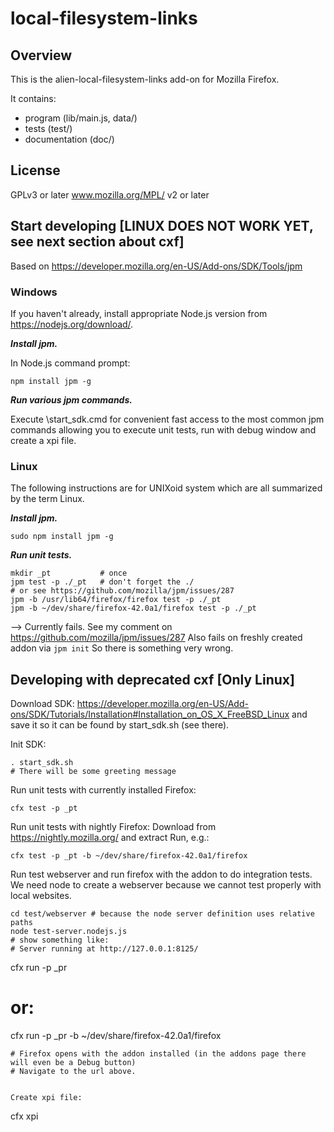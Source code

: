 local-filesystem-links
======================

Overview
--------
This is the alien-local-filesystem-links add-on for Mozilla Firefox.

It contains:

* program (lib/main.js, data/)
* tests (test/)
* documentation (doc/)

License
-------
GPLv3 or later
www.mozilla.org/MPL/ v2 or later


Start developing [LINUX DOES NOT WORK YET, see next section about cxf]
----------------
Based on https://developer.mozilla.org/en-US/Add-ons/SDK/Tools/jpm

### Windows ###
If you haven't already, install appropriate Node.js version from https://nodejs.org/download/.


***Install jpm.***

In Node.js command prompt:
```
npm install jpm -g
```

***Run various jpm commands.***

Execute \start_sdk.cmd for convenient fast access to the most common jpm commands allowing you 
to execute unit tests, run with debug window and create a xpi file.


### Linux ###
The following instructions are for UNIXoid system which are all summarized by the term Linux.

***Install jpm.***
```
sudo npm install jpm -g
```

***Run unit tests.***
```
mkdir _pt           # once
jpm test -p ./_pt   # don't forget the ./
# or see https://github.com/mozilla/jpm/issues/287
jpm -b /usr/lib64/firefox/firefox test -p ./_pt
jpm -b ~/dev/share/firefox-42.0a1/firefox test -p ./_pt
```

--> Currently fails. See my comment on https://github.com/mozilla/jpm/issues/287
Also fails on freshly created addon via `jpm init`
So there is something very wrong.


Developing with deprecated cxf [Only Linux]
------------------------------

Download SDK:
https://developer.mozilla.org/en-US/Add-ons/SDK/Tutorials/Installation#Installation_on_OS_X_FreeBSD_Linux
and save it so it can be found by start_sdk.sh (see there).

Init SDK:
```
. start_sdk.sh
# There will be some greeting message
```

Run unit tests with currently installed Firefox:
```
cfx test -p _pt
```

Run unit tests with nightly Firefox:
Download from https://nightly.mozilla.org/ and extract
Run, e.g.:
```
cfx test -p _pt -b ~/dev/share/firefox-42.0a1/firefox
```

Run test webserver and run firefox with the addon to do integration tests.
We need node to create a webserver because we cannot test properly with local websites.
```
cd test/webserver # because the node server definition uses relative paths
node test-server.nodejs.js
# show something like:
# Server running at http://127.0.0.1:8125/

```
cfx run -p _pr
# or:
cfx run -p _pr -b ~/dev/share/firefox-42.0a1/firefox
```
# Firefox opens with the addon installed (in the addons page there will even be a Debug button)
# Navigate to the url above.


Create xpi file:
```
cfx xpi
```
